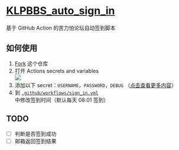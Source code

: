 # [KLPBBS_auto_sign_in](https://github.com/xyz8848/KLPBBS_auto_sign_in)
基于 GitHub Action 的苦力怕论坛自动签到脚本

## 如何使用

1. [Fork](https://github.com/xyz8848/KLPBBS_auto_sign_in/fork) 这个仓库
2. 打开 Actions secrets and variables  
![](https://cdn.xyz8848.com/img/github/KLPBBS_auto_sign_in/1.png)
3. 添加以下 secret：`USERNAME`，`PASSWORD`，`DEBUG` （[点击查看更多内容](https://github.com/xyz8848/KLPBBS_auto_sign_in/blob/main/docs/secrets.md)）
4. 到 [`.github/workflows/sign_in.yml`](.github/workflows/sign_in.yml) 中修改签到时间（默认每天 08:01 签到）

## TODO
- [ ] 判断是否签到成功
- [ ] 邮箱返回签到结果